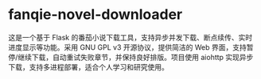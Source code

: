 # fanqie-novel-downloader
这是一个基于 Flask 的番茄小说下载工具，支持异步并发下载、断点续传、实时进度显示等功能。采用 GNU GPL v3 开源协议，提供简洁的 Web 界面，支持暂停/继续下载，自动重试失败章节，并保持良好排版。项目使用 aiohttp 实现异步下载，支持多进程部署，适合个人学习和研究使用。
